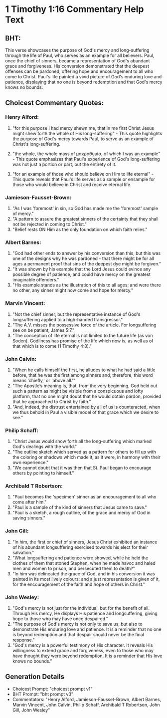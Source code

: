 # 1 Timothy 1:16 Commentary Help Text

## BHT:
This verse showcases the purpose of God's mercy and long-suffering through the life of Paul, who serves as an example for all believers. Paul, once the chief of sinners, became a representation of God's abundant grace and forgiveness. His conversion demonstrated that the deepest offenses can be pardoned, offering hope and encouragement to all who come to Christ. Paul's life painted a vivid picture of God's enduring love and patience, displaying that no one is beyond redemption and that God's mercy knows no bounds.

## Choicest Commentary Quotes:
### Henry Alford:
1. "for this purpose I had mercy shewn me, that in me first Christ Jesus might shew forth the whole of His long-suffering" - This quote highlights the purpose of God's mercy towards Paul, to serve as an example of Christ's long-suffering.

2. "the whole, the whole mass of μακροθυμία, of which I was an example" - This quote emphasizes that Paul's experience of God's long-suffering was not just a portion or part, but the entirety of it.

3. "for an example of those who should believe on Him to life eternal" - This quote reveals that Paul's life serves as a sample or ensample for those who would believe in Christ and receive eternal life.

### Jamieson-Fausset-Brown:
1. "As I was 'foremost' in sin, so God has made me the 'foremost' sample of mercy."
2. "A pattern to assure the greatest sinners of the certainty that they shall not be rejected in coming to Christ."
3. "Belief rests ON Him as the only foundation on which faith relies."

### Albert Barnes:
1. "God had other ends to answer by his conversion than this, but this was one of the designs why he was pardoned - that there might be for all ages a permanent proof that sins of the deepest dye might be forgiven."
2. "It was shown by his example that the Lord Jesus could evince any possible degree of patience, and could have mercy on the greatest imaginable offenders."
3. "His example stands as the illustration of this to all ages; and were there no other, any sinner might now come and hope for mercy."

### Marvin Vincent:
1. "Not the chief sinner, but the representative instance of God's longsuffering applied to a high-handed transgressor." 
2. "The A.V. misses the possessive force of the article. For longsuffering see on be patient, James 5:7."
3. "The conception of life eternal is not limited to the future life (as von Soden). Godliness has promise of the life which now is, as well as of that which is to come (1 Timothy 4:8)."

### John Calvin:
1. "When he calls himself the first, he alludes to what he had said a little before, that he was the first among sinners and, therefore, this word means 'chiefly,' or 'above all.'"
2. "The Apostle’s meaning is, that, from the very beginning, God held out such a pattern as might be visible from a conspicuous and lofty platform, that no one might doubt that he would obtain pardon, provided that he approached to Christ by faith."
3. "And, indeed, the distrust entertained by all of us is counteracted, when we thus behold in Paul a visible model of that grace which we desire to see."

### Philip Schaff:
1. "Christ Jesus would show forth all the long-suffering which marked God's dealings with the world." 
2. "The outline sketch which served as a pattern for others to fill up with the coloring or shadows which made it, as it were, in harmony with their own experience." 
3. "We cannot doubt that it was then that St. Paul began to encourage others by pointing to himself."

### Archibald T Robertson:
1. "Paul becomes the 'specimen' sinner as an encouragement to all who come after him."
2. "Paul is a sample of the kind of sinners that Jesus came to save."
3. "Paul is a sketch, a rough outline, of the grace and mercy of God in saving sinners."

### John Gill:
1. "In him, the first or chief of sinners, Jesus Christ exhibited an instance of his abundant longsuffering exercised towards his elect for their salvation."
2. "What longsuffering and patience were showed, while he held the clothes of them that stoned Stephen, when he made havoc and haled men and women to prison, and persecuted them to death?"
3. "In him was delineated the grace of God, and in his conversion it was painted in its most lively colours; and a just representation is given of it, for the encouragement of the faith and hope of others in Christ."

### John Wesley:
1. "God's mercy is not just for the individual, but for the benefit of all. Through His mercy, He displays His patience and longsuffering, giving hope to those who may have once despaired."
2. "The purpose of God's mercy is not only to save us, but also to demonstrate His enduring love and patience. It is a reminder that no one is beyond redemption and that despair should never be the final response."
3. "God's mercy is a powerful testimony of His character. It reveals His willingness to extend grace and forgiveness, even to those who may have thought they were beyond redemption. It is a reminder that His love knows no bounds."


## Generation Details
- Choicest Prompt: "choicest prompt v1"
- BHT Prompt: "bht prompt v3"
- Commentators: "Henry Alford, Jamieson-Fausset-Brown, Albert Barnes, Marvin Vincent, John Calvin, Philip Schaff, Archibald T Robertson, John Gill, John Wesley"

